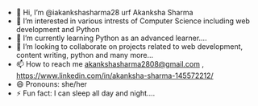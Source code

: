 - 👋 Hi, I’m @iakankshasharma28 urf Akanksha Sharma 
- 👀 I’m interested in various intrests of Computer Science including web development and Python
- 🌱 I’m currently learning Python as an advanced learner....
- 💞️ I’m looking to collaborate on projects related to web development, content writing, python and many more...
- 📫 How to reach me akankshasharma2808@gmail.com , https://www.linkedin.com/in/akanksha-sharma-145572212/
- 😄 Pronouns: she/her
- ⚡ Fun fact: I can sleep all day and night....

<!---
iakankshasharma28/iakankshasharma28 is a ✨ special ✨ repository because its `README.md` (this file) appears on your GitHub profile.
You can click the Preview link to take a look at your changes.
--->
